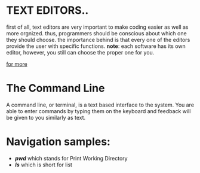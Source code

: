 # TEXT EDITORS..
first of all, text editors are very important to make coding easier as well as more  orgnized. thus, programmers should be conscious about which one they should choose.
the importance behind is that every one of the editors provide the user with specific functions.
**note**: each software has its own editor, however, you still can choose the proper one for you.

[for more](https://codefellows.github.io/code-102-guide/curriculum/class-02/Choosing-A-Text-Editor--The-Older-Coder.pdf)


# The Command Line
A command line, or terminal, is a text based interface to the system. You are able to enter commands by typing them on the keyboard and feedback will be given to you similarly as text.

# Navigation samples:
- ***pwd*** which stands for Print Working Directory
- ***ls*** which is short for list
